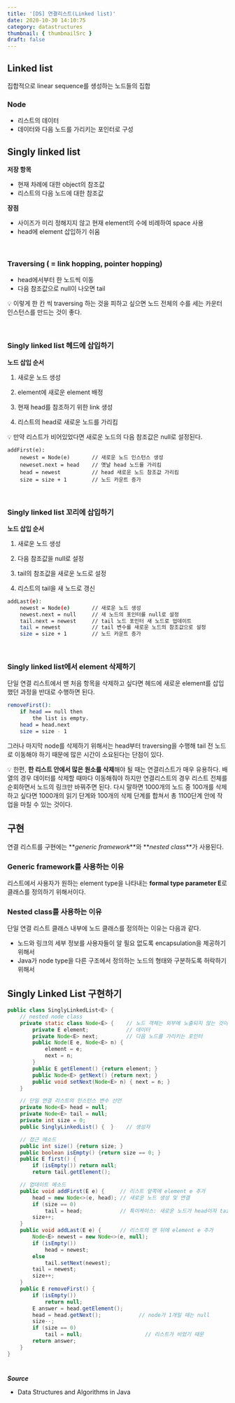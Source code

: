```yaml
---
title: '[DS] 연결리스트(Linked list)'
date: 2020-10-30 14:10:75
category: datastructures
thumbnail: { thumbnailSrc }
draft: false
---
```


## Linked list

집합적으로 linear sequence를 생성하는 노드들의 집합

### Node

- 리스트의 데이터
- 데이터와 다음 노드를 가리키는 포인터로 구성

## Singly linked list

**저장 항목**

- 현재 차례에 대한 object의 참조값
- 리스트의 다음 노드에 대한 참조값

**장점**

- 사이즈가 미리 정해지지 않고 현재 element의 수에 비례하여 space 사용
- head에 element 삽입하기 쉬움

<br/>

### Traversing ( = link hopping, pointer hopping)

- head에서부터 한 노드씩 이동
- 다음 참조값으로 null이 나오면 tail

💡 이렇게 한 칸 씩 traversing 하는 것을 피하고 싶으면 노드 전체의 수를 세는 카운터 인스턴스를 만드는 것이 좋다.

<br/>

### Singly linked list 헤드에 삽입하기

**노드 삽입 순서**

1. 새로운 노드 생성

2. element에 새로운 element 배정

3. 현재 head를 참조하기 위한 link 생성

4. 리스트의 head로 새로운 노드를 가리킴

💡 만약 리스트가 비어있었다면 새로운 노드의 다음 참조값은 null로 설정된다.

```
addFirst(e):
    newest = Node(e)       // 새로운 노드 인스턴스 생성
    neweset.next = head    // 옛날 head 노드를 가리킴
    head = newest          // head 새로운 노드 참조값 가리킴
    size = size + 1        // 노드 카운트 증가
```

<br/>

### Singly linked list 꼬리에 삽입하기

**노드 삽입 순서**

1. 새로운 노드 생성

2. 다음 참조값을 null로 설정

3. tail의 참조값을 새로운 노드로 설정

4. 리스트의 tail을 새 노드로 갱신

```sh
addLast(e):
    newest = Node(e)       // 새로운 노드 생성
    newest.next = null     // 새 노드의 포인터를 null로 설정
    tail.next = newest     // tail 노드 포인터 새 노드로 업데이트
    tail = newest          // tail 변수를 새로운 노드의 참조값으로 설정
    size = size + 1        // 노드 카운트 증가
```

<br/>

### Singly linked list에서 element 삭제하기

단일 연결 리스트에서 맨 처음 항목을 삭제하고 싶다면 헤드에 새로운 element를 삽입했던 과정을 반대로 수행하면 된다.

```sh
removeFirst():
    if head == null then
        the list is empty.
    head = head.next
    size = size - 1
```

그러나 마지막 node를 삭제하기 위해서는 head부터 traversing을 수행해 tail 전 노드로 이동해야 하기 때문에 많은 시간이 소요된다는 단점이 있다.
<br/>

💡 한편, **한 리스트 안에서 많은 원소를 삭제**해야 될 때는 연결리스트가 매우 유용하다. 배열의 경우 데이터를 삭제할 때마다 이동해줘야 하지만 연결리스트의 경우 리스트 전체를 순회하면서 노드의 링크만 바꿔주면 된다. 다시 말하면 1000개의 노드 중 100개를 삭제하고 싶다면 1000개의 읽기 단계와 100개의 삭제 단계를 합쳐서 총 1100단계 안에 작업을 마칠 수 있는 것이다.

## 구현

연결 리스트를 구현에는 **_generic framework_**와 **_nested class_**가 사용된다.

### G**eneric framework를 사용하는 이유**

리스트에서 사용자가 원하는 element type을 나타내는 **formal type parameter E**로 클래스를 정의하기 위해서이다.

### Nested class를 사용하는 이유

단일 연결 리스트 클래스 내부에 노드 클래스를 정의하는 이유는 다음과 같다.

- 노드와 링크의 세부 정보를 사용자들이 알 필요 없도록 encapsulation을 제공하기 위해서
- Java가 node type을 다른 구조에서 정의하는 노드의 형태와 구분하도록 허락하기 위해서

## Singly Linked List 구현하기

```java
public class SinglyLinkedList<E> {
    // nested node class
    private static class Node<E> {    // 노드 객체는 외부에 노출되지 않는 것이 좋으므로 private으로 지정
        private E element;            // 데이터
        private Node<E> next;         // 다음 노드를 가리키는 포인터
        public Node(E e, Node<E> n) {
            element = e;
            next = n;
        }
        public E getElement() {return element; }
        public Node<E> getNext() {return next; }
        public void setNext(Node<E> n) { next = n; }
    }

    // 단일 연결 리스트의 인스턴스 변수 선언
    private Node<E> head = null;
    private Node<E> tail = null;
    private int size = 0;
    public SinglyLinkedList() {  }    // 생성자

    // 접근 메소드
    public int size() {return size; }
    public boolean isEmpty() {return size == 0; }
    public E first() {
        if (isEmpty()) return null;
        return tail.getElement();

    // 업데이트 메소드
    public void addFirst(E e) {     // 리스트 앞쪽에 element e 추가
        head = new Node<>(e, head); // 새로운 노드 생성 및 연결
        if (size == 0)
            tail = head;            // 특이케이스: 새로운 노드가 head이자 tail
        size++;
    }
    public void addLast(E e) {      // 리스트의 맨 뒤에 element e 추가
        Node<E> newest = new Node<>(e, null);
        if (isEmpty())
            head = newest;
        else
            tail.setNext(newest);
        tail = newest;
        size++;
    }
    public E removeFirst() {
        if (isEmpty())
            return null;
        E answer = head.getElement();
        head = head.getNext();            // node가 1개일 때는 null
        size--;
        if (size == 0)
            tail = null;                    // 리스트가 비었기 때문
        return answer;
    }
}
```

#

**_Source_**

- Data Structures and Algorithms in Java
